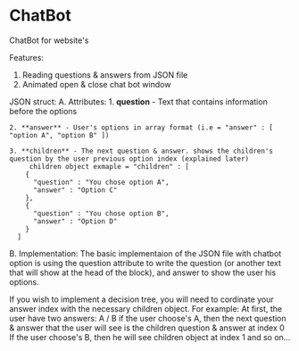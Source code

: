 # ChatBot
ChatBot for website's

Features:
  1. Reading questions & answers from JSON file
  2. Animated open & close chat bot window

JSON struct:
  A. Attributes:
    1. **question** - Text that contains information before the options 
    
    2. **answer** - User's options in array format (i.e = "answer" : [ "option A", "option B" ])
    
    3. **children** - The next question & answer. shows the children's question by the user previous option index (explained later)
         children object exmaple = "children" : [
        { 
          "question" : "You chose option A",
          "answer" : "Option C"
        },
        { 
          "question" : "You chose option B",
          "answer" : "Option D" 
        }
      ]
    
  B. Implementation:
  The basic implementaion of the JSON file with chatbot option is using the question attribute to write the question (or another text that will show at 
  the head of the block), and answer to show the user his options.
  
  If you wish to implement a decision tree, you will need to cordinate your answer index with the necessary children object.
  For example: 
  At first, the user have two answers: A / B
  if the user choose's A, then the next question & answer that the user will see is the children question & answer at index 0
  If the user choose's B, then he will see children object at index 1 and so on...
  
  
